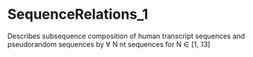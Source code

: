 # SequenceRelations_1
Describes subsequence composition of human transcript sequences and pseudorandom sequences by ∀ N nt sequences for N ∈ [1, 13]

